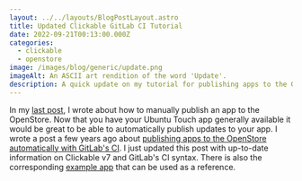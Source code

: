 ```yaml
---
layout: ../../layouts/BlogPostLayout.astro
title: Updated Clickable GitLab CI Tutorial
date: 2022-09-21T00:13:00.000Z
categories:
  - clickable
  - openstore
image: /images/blog/generic/update.png
imageAlt: An ASCII art rendition of the word 'Update'.
description: A quick update on my tutorial for publishing apps to the OpenStore via GitLab's CI.
---
```


In my [last post](/blog/how-to-publish-an-ubuntu-touch-app/), I wrote about
how to manually publish an app to the OpenStore. Now that you have your Ubuntu
Touch app generally available it would be great to be able to automatically publish
updates to your app. I wrote a post a few years ago about
[publishing apps to the OpenStore automatically with GitLab's CI](/blog/publishing-apps-to-the-openstore-with-gitlab-ci/).
I just updated this post with up-to-date information on Clickable v7 and GitLab's CI
syntax. There is also the corresponding [example app](https://gitlab.com/clickable/clickable-gitlab-ci-test)
that can be used as a reference.
